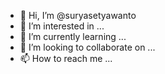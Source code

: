 - 👋 Hi, I’m @suryasetyawanto
- 👀 I’m interested in ...
- 🌱 I’m currently learning ...
- 💞️ I’m looking to collaborate on ...
- 📫 How to reach me ...

<!---
suryasetyawanto/suryasetyawanto is a ✨ special ✨ repository because its `README.md` (this file) appears on your GitHub profile.
You can click the Preview link to take a look at your changes.
--->
